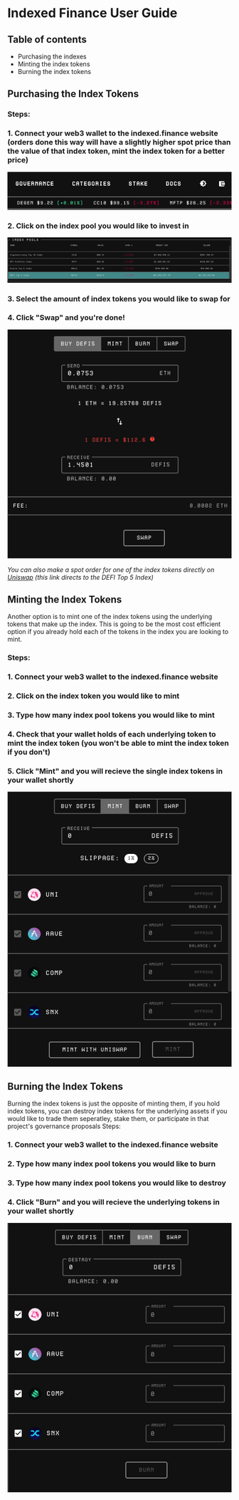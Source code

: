 # **Indexed Finance User Guide**

## Table of contents 
- Purchasing the indexes 
- Minting the index tokens 
- Burning the index tokens

## **Purchasing the Index Tokens**

### Steps:

### 1. Connect your web3 wallet to the indexed.finance website (orders done this way will have a slightly higher spot price than the value of that index token, mint the index token for a better price)  
![swap](assets/usr_guide1.jpg)

### 2. Click on the index pool you would like to invest in
![swap](assets/usr_guide2.png)
### 3. Select the amount of index tokens you would like to swap for

### 4. Click "Swap" and you're done! 
![swap](assets/usr_guide3.png)

*You can also make a spot order for one of the index tokens directly on [Uniswap] (this link directs to the DEFI Top 5 Index)*

## **Minting the Index Tokens**
Another option is to mint one of the index tokens using the underlying tokens that make up the index. This is going to be the most cost efficient option if you already hold each of the tokens in the index you are looking to mint. 

### Steps:

### 1. Connect your web3 wallet to the indexed.finance website

### 2. Click on the index token you would like to mint

### 3. Type how many index pool tokens you would like to mint

### 4. Check that your wallet holds of each underlying token to mint the index token (you won't be able to mint the index token if you don't) 

### 5. Click "Mint" and you will recieve the single index tokens in your wallet shortly
![swap](assets/usr_guide4.png)

## **Burning the Index Tokens** 
Burning the index tokens is just the opposite of minting them, if you hold index tokens, you can destroy index tokens for the underlying assets if you would like to trade them seperatley, stake them, or participate in that project's governance proposals 
Steps:
### 1. Connect your web3 wallet to the indexed.finance website

### 2. Type how many index pool tokens you would like to burn

### 3. Type how many index pool tokens you would like to destroy

### 4. Click "Burn" and you will recieve the underlying tokens in your wallet shortly
![swap](assets/Usr_guide5.png)

[Uniswap]: <https://app.uniswap.org/#/swap?outputCurrency=0xfa6de2697d59e88ed7fc4dfe5a33dac43565ea41>
  
